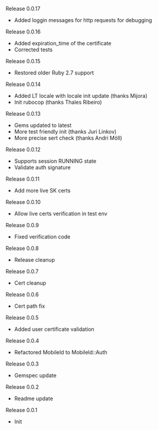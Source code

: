 Release 0.0.17
* Added loggin messages for http requests for debugging

Release 0.0.16
* Added expiration_time of the certificate
* Corrected tests

Release 0.0.15
* Restored older Ruby 2.7 support

Release 0.0.14
* Added LT locale with locale init update (thanks Mijora)
* Init rubocop (thanks Thales Ribeiro)

Release 0.0.13
* Gems updated to latest
* More test friendly init (thanks Juri Linkov)
* More precise sert check (thanks Andri Möll)

Release 0.0.12
* Supports session RUNNING state
* Validate auth signature

Release 0.0.11
* Add more live SK certs

Release 0.0.10
* Allow live certs verification in test env

Release 0.0.9
* Fixed verification code

Release 0.0.8
* Release cleanup

Release 0.0.7
* Cert cleanup

Release 0.0.6
* Cert path fix

Release 0.0.5
* Added user certificate validation 

Release 0.0.4
* Refactored MobileId to MobileId::Auth

Release 0.0.3
* Gemspec update

Release 0.0.2
* Readme update

Release 0.0.1
* Init
